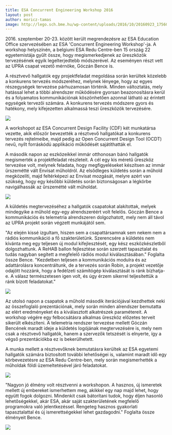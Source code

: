 ```yaml
---
title: ESA Concurrent Engineering Workshop 2016
layout: post
author: moricz-tamas
image: http://lego.sch.bme.hu/wp-content/uploads/2016/10/20160923_175609.jpg
---
```


2016\. szeptember 20-23. között került megrendezésre az ESA Education Office szervezésében az ESA 'Concurrent Engineering Workshop'-ja. A workshop helyszínén, a belgiumi ESA Redu Centre-ben 15 ország 22 egyetemistája gyűlt össze, hogy megismerkedjenek az űreszközök tervezésének egyik legelterjedtebb módszerével. Az eseményen részt vett az UPRA csapat vezető mérnöke, Góczán Bence is.

A résztvevő hallgatók egy projektfeladat megoldása során kerültek közelebb a konkurens tervezés módszeréhez, melynek lényege, hogy az egyes részegységek tervezése párhuzamosan történik. Minden változtatás, mely hatással lehet a többi alrendszer működésére gyorsan beazonosításra kerül és a folyamatos kommunikációnak köszönhetően azonnal látható az érintett egységek tervezői számára. A konkurens tervezés módszere gyors és hatékony, mely kifejezetten alkalmassá teszi űreszközök tervezésére.

![](http://lego.sch.bme.hu/wp-content/uploads/2016/10/20160920_085820.jpg)

A workshopot az ESA Concurrent Design Facility (CDF) két munkatársa vezette, akik először bevezették a résztvevő hallgatókat a konkurens tervezés rejtelmeibe, majd pedig az Open Concurrent Design Tool (OCDT) nevű, nyílt forráskódú applikáció működését sajátíthatták el.

A második napon az eszközeikkel immár otthonosan bánó hallgatók megismerték a projektfeladat részleteit. A cél egy kis méretű űreszköz tervezése volt, melynek feladata, hogy megfigyeléseket készítsen az immár űrszemétté vált Envisat műholdról. Az elsődleges küldetés során a műhold megközelíti, majd feltérképezi az Envisat mozgását, melyre azért van szükség, hogy egy későbbi küldetés során biztonságosan a légkörbe navigálhassák az űrszemétté vált műholdat.

![](http://lego.sch.bme.hu/wp-content/uploads/2016/10/Concurrent-Engineering-Workshop-2016-LOGO-e.inspector.png)

A küldetés megtervezéséhez a hallgatók csapatokat alakítottak, melyek mindegyike a műhold egy-egy alrendszeréért volt felelős. Góczán Bence a kommunikációs és telemetria alrendszeren dolgozhatott, mely nem áll távol az UPRA projekt során végzett munkájától sem.

"Az elején kissé izgultam, hiszen sem a csapattársamnak sem nekem nem a rádiós kommunikáció a fő szakterületünk. Szerencsére a küldetés nem kívánta meg egy teljesen új modul kifejlesztését, egy kész eszközkészletből dolgozhattunk. A ReHAB ballon fejlesztése során szerzett tapasztalat és tudás nagyban segített a megfelelő rádiós modul kiválasztásában." Foglalta össze Bence. "Kezdetben teljesen a kommunikációs modulra és az adattárolásra koncentráltunk, de a tervezés során Robin, a projekt vezetője odajött hozzánk, hogy a fedélzeti számítógép kiválasztását is ránk bízhatja-e. A válasz természetesen igen volt, és úgy érzem sikerrel teljesítettük a ránk bízott feladatokat."

![](http://lego.sch.bme.hu/wp-content/uploads/2016/10/14448842_1313314005347030_6576012114400682682_n.jpg)

Az utolsó napon a csapatok a műhold második iterációjával kezdhettek neki az összefoglaló prezentációnak, mely során minden alrendszer bemutatta az elért eredményeket és a kiválasztott alkatrészek paramétereit. A workshop végére egy felbocsátásra alkalmas űreszköz előzetes terveit sikerült elkészíteni. A telemetria rendszer tervezése mellett Góczán Bencének maradt ideje a küldetés logójának megtervezésére is, mely nem csak a résztvevő hallgatók, hanem a szervezők tetszését is elnyerte, így a végső prezentációkba ez is bekerülhetett.

A munka mellett a résztvevőknek bemutatásra kerültek az ESA egyetemi hallgatók számára biztosított további lehetőségei is, valamint maradt idő egy körbevezetésre az ESA Redu Centre-ben, mely során megismerhették a műholdak földi üzemeltetésével járó feladatokat.

![](http://lego.sch.bme.hu/wp-content/uploads/2016/10/14354956_1313313895347041_3956525476923098503_n.jpg)

"Nagyon jó élmény volt résztvenni a workshopon. A hasznos, új ismeretek mellett új embereket ismerhettem meg, akikkel egy nap majd lehet, hogy együtt fogok dolgozni. Mindenkit csak bátorítani tudok, hogy éljen hasonló lehetőségekkel, akár ESA, akár saját szakterületének megfelelő programokra való jelentkezéssel. Rengeteg hasznos gyakorlati tapasztalattal és új ismerettségekkel lehet gazdagodni." Foglalta össze élményeit Bence.

![](http://lego.sch.bme.hu/wp-content/uploads/2016/10/20160921_141215.jpg)
